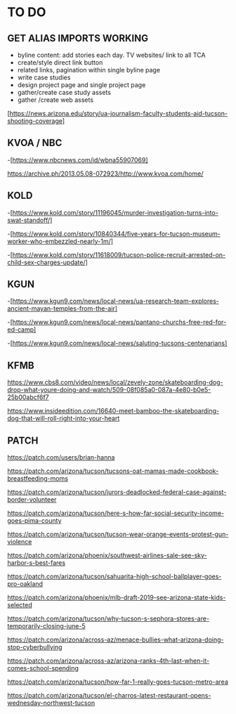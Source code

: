 # TO DO

## GET ALIAS IMPORTS WORKING

- byline content: add stories each day.
     TV websites/ link to all TCA
- create/style direct link button
- related links, pagination within single byline page
- write case studies
- design project page and single project page
- gather/create case study assets
- gather /create web assets

[https://news.arizona.edu/story/ua-journalism-faculty-students-aid-tucson-shooting-coverage]

## KVOA / NBC

-[https://www.nbcnews.com/id/wbna55907069]

https://archive.ph/2013.05.08-072923/http://www.kvoa.com/home/

## KOLD

-[https://www.kold.com/story/11196045/murder-investigation-turns-into-swat-standoff/]

-[https://www.kold.com/story/10840344/five-years-for-tucson-museum-worker-who-embezzled-nearly-1m/]

-[https://www.kold.com/story/11618009/tucson-police-recruit-arrested-on-child-sex-charges-update/]

## KGUN

-[https://www.kgun9.com/news/local-news/ua-research-team-explores-ancient-mayan-temples-from-the-air]

-[https://www.kgun9.com/news/local-news/pantano-churchs-free-red-for-ed-camp]

-[https://www.kgun9.com/news/local-news/saluting-tucsons-centenarians]

## KFMB

https://www.cbs8.com/video/news/local/zevely-zone/skateboarding-dog-drop-what-youre-doing-and-watch/509-08f085a0-087a-4e80-b0e5-25b00abcf6f7

https://www.insideedition.com/16640-meet-bamboo-the-skateboarding-dog-that-will-roll-right-into-your-heart

## PATCH

https://patch.com/users/brian-hanna

https://patch.com/arizona/tucson/tucsons-oat-mamas-made-cookbook-breastfeeding-moms

https://patch.com/arizona/tucson/jurors-deadlocked-federal-case-against-border-volunteer

https://patch.com/arizona/tucson/here-s-how-far-social-security-income-goes-pima-county


https://patch.com/arizona/tucson/tucson-wear-orange-events-protest-gun-violence

https://patch.com/arizona/phoenix/southwest-airlines-sale-see-sky-harbor-s-best-fares

https://patch.com/arizona/tucson/sahuarita-high-school-ballplayer-goes-pro-oakland


https://patch.com/arizona/phoenix/mlb-draft-2019-see-arizona-state-kids-selected

https://patch.com/arizona/tucson/why-tucson-s-sephora-stores-are-temporarily-closing-june-5

https://patch.com/arizona/across-az/menace-bullies-what-arizona-doing-stop-cyberbullying

https://patch.com/arizona/across-az/arizona-ranks-4th-last-when-it-comes-school-spending

https://patch.com/arizona/tucson/how-far-1-really-goes-tucson-metro-area

https://patch.com/arizona/tucson/el-charros-latest-restaurant-opens-wednesday-northwest-tucson
